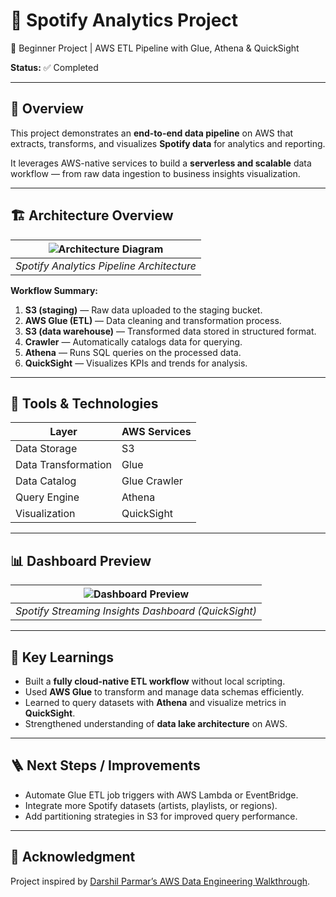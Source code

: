 # 🎵 Spotify Analytics Project  
🚀 Beginner Project | AWS ETL Pipeline with Glue, Athena & QuickSight  

**Status:** ✅ Completed  

---

## 📄 Overview  

This project demonstrates an **end-to-end data pipeline** on AWS that extracts, transforms, and visualizes **Spotify data** for analytics and reporting.  

It leverages AWS-native services to build a **serverless and scalable** data workflow — from raw data ingestion to business insights visualization.

---

## 🏗️ Architecture Overview  

| ![Architecture Diagram](images/architecture.png) |
|:--:|
| *Spotify Analytics Pipeline Architecture* |

**Workflow Summary:**  
1. **S3 (staging)** — Raw data uploaded to the staging bucket.  
2. **AWS Glue (ETL)** — Data cleaning and transformation process.  
3. **S3 (data warehouse)** — Transformed data stored in structured format.  
4. **Crawler** — Automatically catalogs data for querying.  
5. **Athena** — Runs SQL queries on the processed data.  
6. **QuickSight** — Visualizes KPIs and trends for analysis.  

---

## 🧰 Tools & Technologies  

| Layer | AWS Services |
|-------|---------------|
| Data Storage | S3 |
| Data Transformation | Glue |
| Data Catalog | Glue Crawler |
| Query Engine | Athena |
| Visualization | QuickSight |

---

## 📊 Dashboard Preview  

| ![Dashboard Preview](images/dashboard_preview.png) |
|:--:|
| *Spotify Streaming Insights Dashboard (QuickSight)* |

---

## 🧠 Key Learnings  
- Built a **fully cloud-native ETL workflow** without local scripting.  
- Used **AWS Glue** to transform and manage data schemas efficiently.  
- Learned to query datasets with **Athena** and visualize metrics in **QuickSight**.  
- Strengthened understanding of **data lake architecture** on AWS.  

---

## 🪜 Next Steps / Improvements  
- Automate Glue ETL job triggers with AWS Lambda or EventBridge.  
- Integrate more Spotify datasets (artists, playlists, or regions).  
- Add partitioning strategies in S3 for improved query performance.  

---

## 🙌 Acknowledgment  
Project inspired by [Darshil Parmar’s AWS Data Engineering Walkthrough](https://www.youtube.com/watch?v=yIc5a7C8aHs).  
